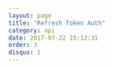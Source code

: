 ```yaml
---
layout: page
title: "Refresh Token Auth"
category: api
date: 2017-07-22 15:12:31
order: 3
disqus: 1
---
```



